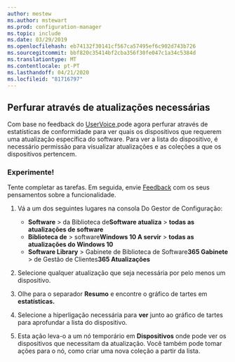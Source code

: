 ```yaml
---
author: mestew
ms.author: mstewart
ms.prod: configuration-manager
ms.topic: include
ms.date: 03/29/2019
ms.openlocfilehash: eb74132f30141cf567ca57495ef6c902d743b726
ms.sourcegitcommit: bbf820c35414bf2cba356f30fe047c1a34c5384d
ms.translationtype: MT
ms.contentlocale: pt-PT
ms.lasthandoff: 04/21/2020
ms.locfileid: "81716797"
---
```

## <a name="drill-through-required-updates"></a><a name="bkmk_req-updates"></a>Perfurar através de atualizações necessárias

<!--4224414-->

Com base no feedback do [UserVoice,](https://configurationmanager.uservoice.com/forums/300492-ideas/suggestions/19765630-show-machines-within-console-that-require-updates)pode agora perfurar através de estatísticas de conformidade para ver quais os dispositivos que requerem uma atualização específica do software. Para ver a lista do dispositivo, é necessário permissão para visualizar atualizações e as coleções a que os dispositivos pertencem.  

### <a name="try-it-out"></a>Experimente!

Tente completar as tarefas. Em seguida, envie [Feedback](../../../../understand/find-help.md#product-feedback) com os seus pensamentos sobre a funcionalidade.

1. Vá a um dos seguintes lugares na consola Do Gestor de Configuração:

   - **Software** > da Biblioteca de**Software atualiza** > **todas as atualizações de software**
   - **Biblioteca de** > software**Windows 10 A servir** > **todas as atualizações do Windows 10**
   - **Software Library** > Gabinete de Biblioteca de Software**365 Gabinete** > de Gestão de Clientes**365 Atualizações**

1. Selecione qualquer atualização que seja necessária por pelo menos um dispositivo.
1. Olhe para o separador **Resumo** e encontre o gráfico de tartes em **estatísticas.**
1. Selecione a hiperligação necessária para **ver** junto ao gráfico de tartes para aprofundar a lista do dispositivo.
1. Esta ação leva-o a um nó temporário em **Dispositivos** onde pode ver os dispositivos que necessitam da atualização. Você também pode tomar ações para o nó, como criar uma nova coleção a partir da lista.

